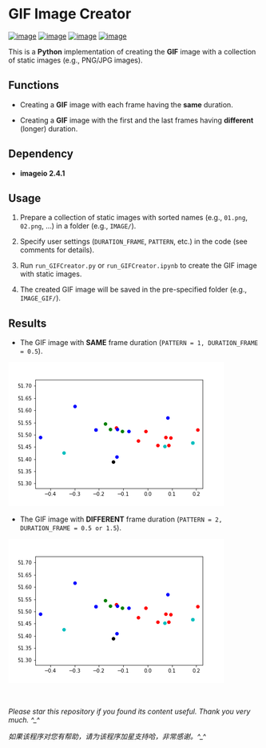 # GIF Image Creator

[![image](https://img.shields.io/badge/license-MIT-green.svg)](https://github.com/HeZhang1994/gif-creator/blob/master/LICENSE)
[![image](https://img.shields.io/badge/python-3.7-blue.svg)]()
[![image](https://img.shields.io/badge/status-stable-brightgreen.svg)]()
[![image](https://img.shields.io/badge/build-passing-brightgreen.svg)]()

This is a **Python** implementation of creating the **GIF** image with a collection of static images (e.g., PNG/JPG images).

## Functions

- Creating a **GIF** image with each frame having the **same** duration.

- Creating a **GIF** image with the first and the last frames having **different** (longer) duration.

## Dependency

* __imageio 2.4.1__

## Usage

1. Prepare a collection of static images with sorted names (e.g., `01.png`, `02.png`, ...) in a folder (e.g., `IMAGE/`).

2. Specify user settings (`DURATION_FRAME`, `PATTERN`, etc.) in the code (see comments for details).

2. Run `run_GIFCreator.py` or `run_GIFCreator.ipynb` to create the GIF image with static images.

3. The created GIF image will be saved in the pre-specified folder (e.g., `IMAGE_GIF/`).

## Results

- The GIF image with **SAME** frame duration (`PATTERN = 1, DURATION_FRAME = 0.5`).

![Equivariance](https://github.com/HeZhang1994/gif-creator/blob/master/IMAGE_GIF/imgGIF_SAME.gif)

- The GIF image with **DIFFERENT** frame duration (`PATTERN = 2, DURATION_FRAME = 0.5 or 1.5`).

![Equivariance](https://github.com/HeZhang1994/gif-creator/blob/master/IMAGE_GIF/imgGIF_DIFF.gif)

<br>

<i>Please star this repository if you found its content useful. Thank you very much. ^_^</i>

<i>如果该程序对您有帮助，请为该程序加星支持哈，非常感谢。^_^</i>
